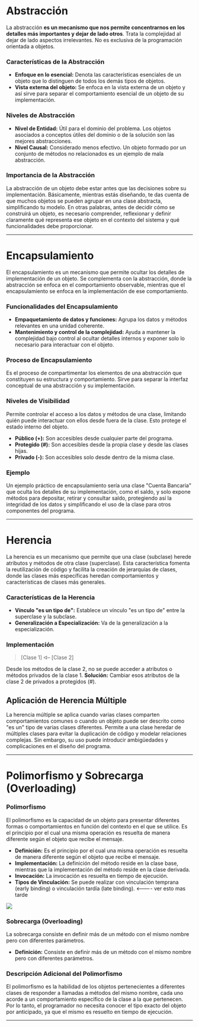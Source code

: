 
# Abstracción

La abstracción **es un mecanismo que nos permite concentrarnos en los detalles más importantes y dejar de lado otros**. Trata la complejidad al dejar de lado aspectos irrelevantes. No es exclusiva de la programación orientada a objetos.

### Características de la Abstracción

- **Enfoque en lo esencial:** Denota las características esenciales de un objeto que lo distinguen de todos los demás tipos de objetos.
- **Vista externa del objeto:** Se enfoca en la vista externa de un objeto y así sirve para separar el comportamiento esencial de un objeto de su implementación.

### Niveles de Abstracción

- **Nivel de Entidad:** Útil para el dominio del problema. Los objetos asociados a conceptos útiles del dominio o de la solución son las mejores abstracciones.
- **Nivel Causal:** Considerado menos efectivo. Un objeto formado por un conjunto de métodos no relacionados es un ejemplo de mala abstracción.

### Importancia de la Abstracción

La abstracción de un objeto debe estar antes que las decisiones sobre su implementación. Básicamente, mientras estás diseñando, te das cuenta de que muchos objetos se pueden agrupar en una clase abstracta, simplificando tu modelo. En otras palabras, antes de decidir cómo se construirá un objeto, es necesario comprender, reflexionar y definir claramente qué representa ese objeto en el contexto del sistema y qué funcionalidades debe proporcionar.

---

# Encapsulamiento

El encapsulamiento es un mecanismo que permite ocultar los detalles de implementación de un objeto. Se complementa con la abstracción, donde la abstracción se enfoca en el comportamiento observable, mientras que el encapsulamiento se enfoca en la implementación de ese comportamiento. 

### Funcionalidades del Encapsulamiento

- **Empaquetamiento de datos y funciones:** Agrupa los datos y métodos relevantes en una unidad coherente.
- **Mantenimiento y control de la complejidad:** Ayuda a mantener la complejidad bajo control al ocultar detalles internos y exponer solo lo necesario para interactuar con el objeto.

### Proceso de Encapsulamiento

Es el proceso de compartimentar los elementos de una abstracción que constituyen su estructura y comportamiento. Sirve para separar la interfaz conceptual de una abstracción y su implementación.

### Niveles de Visibilidad

Permite controlar el acceso a los datos y métodos de una clase, limitando quién puede interactuar con ellos desde fuera de la clase. Esto protege el estado interno del objeto.

- **Público (+):** Son accesibles desde cualquier parte del programa.
- **Protegido (#):** Son accesibles desde la propia clase y desde las clases hijas.
- **Privado (-):** Son accesibles solo desde dentro de la misma clase.

### Ejemplo

Un ejemplo práctico de encapsulamiento sería una clase "Cuenta Bancaria" que oculta los detalles de su implementación, como el saldo, y solo expone métodos para depositar, retirar y consultar saldo, protegiendo así la integridad de los datos y simplificando el uso de la clase para otros componentes del programa.


---

# Herencia

La herencia es un mecanismo que permite que una clase (subclase) herede atributos y métodos de otra clase (superclase). Esta característica fomenta la reutilización de código y facilita la creación de jerarquías de clases, donde las clases más específicas heredan comportamientos y características de clases más generales.

### Características de la Herencia

- **Vínculo "es un tipo de":** Establece un vínculo "es un tipo de" entre la superclase y la subclase.
- **Generalización a Especialización:** Va de la generalización a la especialización.

### Implementación

> [Clase 1] ᐊ– [Clase 2]


Desde los métodos de la clase 2, no se puede acceder a atributos o métodos privados de la clase 1. 
**Solución:** Cambiar esos atributos de la clase 2 de privados a protegidos (#).

## Aplicación de Herencia Múltiple

La herencia múltiple se aplica cuando varias clases comparten comportamientos comunes o cuando un objeto puede ser descrito como "es un" tipo de varias clases diferentes. Permite a una clase heredar de múltiples clases para evitar la duplicación de código y modelar relaciones complejas. Sin embargo, su uso puede introducir ambigüedades y complicaciones en el diseño del programa.

---

# Polimorfismo y Sobrecarga (Overloading)

### Polimorfismo

El polimorfismo es la capacidad de un objeto para presentar diferentes formas o comportamientos en función del contexto en el que se utilice. Es el principio por el cual una misma operación es resuelta de manera diferente según el objeto que recibe el mensaje.

- **Definición:** Es el principio por el cual una misma operación es resuelta de manera diferente según el objeto que recibe el mensaje.
- **Implementación:** La definición del método reside en la clase base, mientras que la implementación del método reside en la clase derivada.
- **Invocación:** La invocación es resuelta en tiempo de ejecución.
- **Tipos de Vinculación:** Se puede realizar con vinculación temprana (early binding) o vinculación tardía (late binding). <---- ver esto mas tarde

![](https://lh7-us.googleusercontent.com/docsz/AD_4nXfndtt_NtYFjpq6upZlNcoEGcFu7YociYGLCw64oQpn0UqoDomAOSs_RyIo-j0S1IH49y53q8Cf1uugz9c6s88CCrcIoUjLQuOit3ckbjNDC-w9r6w1ixePyf-OnKHi9pio0DR8wXp-TUO3Xv6KLU_N2Yyf?key=VReuh94fGGpJZLGsXsGdUQ)

### Sobrecarga (Overloading)

La sobrecarga consiste en definir más de un método con el mismo nombre pero con diferentes parámetros.

- **Definición:** Consiste en definir más de un método con el mismo nombre pero con diferentes parámetros.

### Descripción Adicional del Polimorfismo

El polimorfismo es la habilidad de los objetos pertenecientes a diferentes clases de responder a llamadas a métodos del mismo nombre, cada uno acorde a un comportamiento específico de la clase a la que pertenecen. Por lo tanto, el programador no necesita conocer el tipo exacto del objeto por anticipado, ya que el mismo es resuelto en tiempo de ejecución.

---
